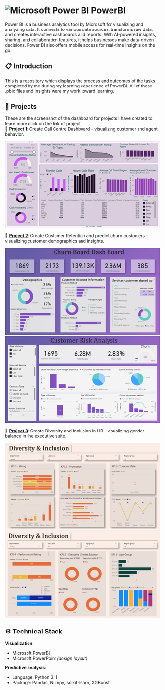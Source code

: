 # </a><img src="https://upload.wikimedia.org/wikipedia/commons/thumb/c/cf/New_Power_BI_Logo.svg/600px-New_Power_BI_Logo.svg.png?20210102182532" alt="Microsoft Power BI" width="30" height="30"> PowerBI
Power BI is a business analytics tool by Microsoft for visualizing and analyzing data. It connects to various data sources, transforms raw data, and creates interactive dashboards and reports. With AI-powered insights, sharing, and collaboration features, it helps businesses make data-driven decisions. Power BI also offers mobile access for real-time insights on the go.
<br>

## :clipboard: Introduction
This is a repository which displays the process and outcomes of the tasks completed by me during my learning ecperience of PowerBI. All of these .pbix files and insights were my work toward learning.
<br>

## :pushpin: Projects

These are the screenshot of the dashboard for projects I have created to learn more click on the link of project :                    
🔴 [**Project 1**](https://github.com/Aryan-chand/PowerBI/tree/main/Call%20Center%20Analysis): Create Call Centre Dashboard - visualizing customer and agent behavior.<br>

  ![dashboard github](https://github.com/Aryan-chand/PowerBI/blob/main/Assets/Call%20Center.png)
  
🔴 [**Project 2**](https://github.com/Aryan-chand/PowerBI/tree/main/Customer%20Retension%20Analysis): Create Customer Retention and predict churn customers - visualizing customer demographics and insights.<br>

  ![dashboard github](https://github.com/Aryan-chand/PowerBI/blob/main/Assets/customer%20retention_pg1.png)
  ![dashboard github](https://github.com/Aryan-chand/PowerBI/blob/main/Assets/customer%20retention_pg2.png)
  
🔴 [**Project 3**](https://github.com/Aryan-chand/PowerBI/tree/main/Diversity%20%26%20Inclusion%20Analysis): Create Diversity and Inclusion in HR - visualizing gender balance in the executive suite.<br>

  ![dashboard github](https://github.com/Aryan-chand/PowerBI/blob/main/Assets/Diversity%26Inclusion_pg1.png)
  ![dashboard github](https://github.com/Aryan-chand/PowerBI/blob/main/Assets/Diversity%26Inclusion_pg2.png)
<br>

## :gear: Technical Stack

**Visualization**:
- Microsoft PowerBI
- Microsoft PowerPoint *(design layout)*
  

**Predictive analysis**:
- Language: Python 3.11
- Package: Pandas, Numpy, scikit-learn, XGBoost

